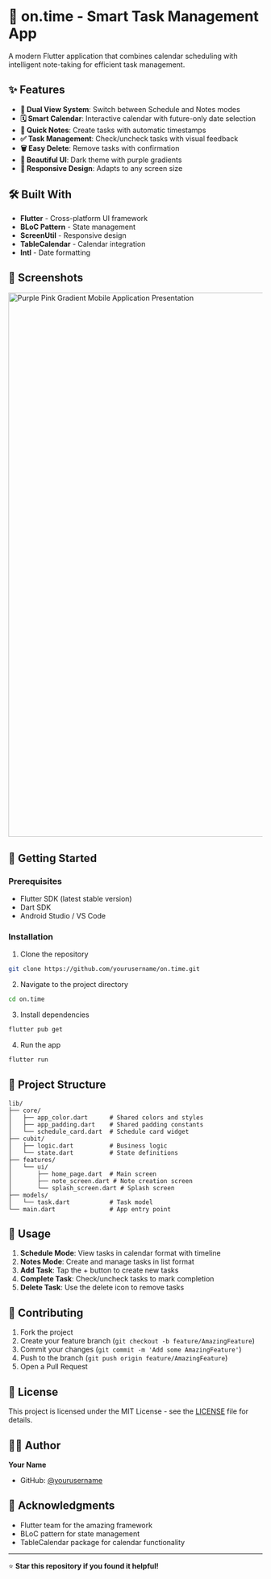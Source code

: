 # 📱 on.time - Smart Task Management App

A modern Flutter application that combines calendar scheduling with intelligent note-taking for efficient task management.

## ✨ Features

- **📅 Dual View System**: Switch between Schedule and Notes modes
- **🗓️ Smart Calendar**: Interactive calendar with future-only date selection
- **📝 Quick Notes**: Create tasks with automatic timestamps
- **✅ Task Management**: Check/uncheck tasks with visual feedback
- **🗑️ Easy Delete**: Remove tasks with confirmation
- **🎨 Beautiful UI**: Dark theme with purple gradients
- **📱 Responsive Design**: Adapts to any screen size

## 🛠️ Built With

- **Flutter** - Cross-platform UI framework
- **BLoC Pattern** - State management
- **ScreenUtil** - Responsive design
- **TableCalendar** - Calendar integration
- **Intl** - Date formatting

## 📸 Screenshots
<img width="1920" height="1080" alt="Purple Pink Gradient Mobile Application Presentation" src="https://github.com/user-attachments/assets/99947f40-7866-4180-92cd-1031565cd298" />

## 🚀 Getting Started

### Prerequisites

- Flutter SDK (latest stable version)
- Dart SDK
- Android Studio / VS Code

### Installation

1. Clone the repository
```bash
git clone https://github.com/yourusername/on.time.git
```

2. Navigate to the project directory
```bash
cd on.time
```

3. Install dependencies
```bash
flutter pub get
```

4. Run the app
```bash
flutter run
```

## 📁 Project Structure

```
lib/
├── core/
│   ├── app_color.dart      # Shared colors and styles
│   ├── app_padding.dart    # Shared padding constants
│   └── schedule_card.dart  # Schedule card widget
├── cubit/
│   ├── logic.dart          # Business logic
│   └── state.dart          # State definitions
├── features/
│   └── ui/
│       ├── home_page.dart  # Main screen
│       ├── note_screen.dart # Note creation screen
│       └── splash_screen.dart # Splash screen
├── models/
│   └── task.dart           # Task model
└── main.dart               # App entry point
```

## 🎯 Usage

1. **Schedule Mode**: View tasks in calendar format with timeline
2. **Notes Mode**: Create and manage tasks in list format
3. **Add Task**: Tap the + button to create new tasks
4. **Complete Task**: Check/uncheck tasks to mark completion
5. **Delete Task**: Use the delete icon to remove tasks

## 🤝 Contributing

1. Fork the project
2. Create your feature branch (`git checkout -b feature/AmazingFeature`)
3. Commit your changes (`git commit -m 'Add some AmazingFeature'`)
4. Push to the branch (`git push origin feature/AmazingFeature`)
5. Open a Pull Request

## 📄 License

This project is licensed under the MIT License - see the [LICENSE](LICENSE) file for details.

## 👨‍💻 Author

**Your Name**
- GitHub: [@yourusername](https://github.com/mohamedyounis10/)

## 🙏 Acknowledgments

- Flutter team for the amazing framework
- BLoC pattern for state management
- TableCalendar package for calendar functionality

---

⭐ **Star this repository if you found it helpful!**
